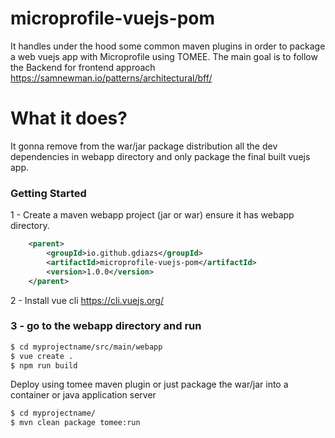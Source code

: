 # microprofile-vuejs-pom

It handles under the hood some common maven plugins in order to package a web vuejs app with Microprofile using TOMEE. The main goal is to follow the Backend for frontend approach  https://samnewman.io/patterns/architectural/bff/

# What it does?

It gonna remove from the war/jar package distribution all the dev dependencies in webapp directory and only package the final built vuejs app.

### Getting Started

1 - Create a maven webapp project (jar or war) ensure it has webapp directory.

``` xml
	<parent>
		<groupId>io.github.gdiazs</groupId>
		<artifactId>microprofile-vuejs-pom</artifactId>
		<version>1.0.0</version>
	</parent>

```

2 - Install vue cli  https://cli.vuejs.org/

### 3 - go to the webapp directory and run


``` sh
$ cd myprojectname/src/main/webapp
$ vue create .
$ npm run build
```

Deploy using tomee maven plugin or just package the war/jar into a container or java application server
``` sh
$ cd myprojectname/
$ mvn clean package tomee:run
```
